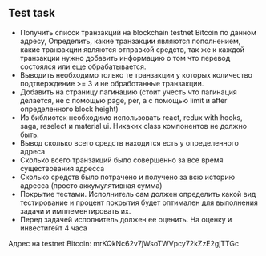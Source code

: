 ## Test task

- Получить список транзакций на blockchain testnet Bitcoin по данном адресу,
  Определить, какие транзакции являются пополнением, какие транзакции являются отправкой средств, так же к каждой транзакции нужно добавить информацию о том что перевод состоялся или еще обрабатывается.
- Выводить необходимо только те транзакции у которых количество подтверждение >= 3 и не обработанные транзакции.
- Добавить на страницу пагинацию (стоит учесть что пагинация делается, не с помощью page, per, а с помощью limit и after определенного block height)
- Из библиотек необходимо использовать react, redux with hooks, saga, reselect и material ui. Никаких class компонентов не должно быть.
- Вывод сколько всего средств находится есть у определенного адреса
- Сколько всего транзакций было совершенно за все время существования адресса
- Сколько средств было потрачено и получено за всю историю адресса (просто аккумулятивная сумма)
- Покрытие тестами. Исполнитель сам должен определить какой вид тестирование и процент покрытия будет оптимален для выполнения задачи и имплементировать их.
- Перед задачей исполнитель должен ее оценить.
  На оценку и инвестигейт 4 часа

Адрес на testnet Bitcoin: mrKQkNc62v7jWsoTWVpcy72kZzE2gjTTGc
